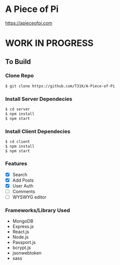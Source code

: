 # A Piece of Pi
https://apieceofpi.com

# WORK IN PROGRESS
## To Build


### Clone Repo
```sh
$ git clone https://github.com/T31K/A-Piece-of-Pi
```

### Install Server Dependecies
```sh
$ cd server
$ npm install 
$ npm start
```

### Install Client Dependecies
```sh
$ cd client
$ npm install
$ npm start
```


### Features
- [x] Search
- [x] Add Posts
- [x] User Auth
- [ ] Comments
- [ ] WYSWYG editor

### Frameworks/Library Used
- MongoDB
- Express.js
- React.js
- Node.js
- Passport.js
- bcrypt.js
- jsonwebtoken
- sass
